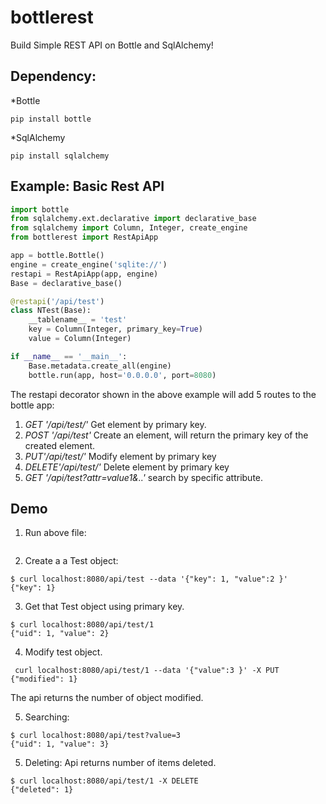 # bottlerest
Build Simple REST API on Bottle and SqlAlchemy!

## Dependency:

*Bottle
```
pip install bottle
```

*SqlAlchemy
```
pip install sqlalchemy
```


## Example: Basic Rest API



```python
import bottle
from sqlalchemy.ext.declarative import declarative_base
from sqlalchemy import Column, Integer, create_engine
from bottlerest import RestApiApp

app = bottle.Bottle()
engine = create_engine('sqlite://')
restapi = RestApiApp(app, engine)
Base = declarative_base()

@restapi('/api/test')
class NTest(Base):
    __tablename__ = 'test'
    key = Column(Integer, primary_key=True)
    value = Column(Integer)

if __name__ == '__main__':
    Base.metadata.create_all(engine)
    bottle.run(app, host='0.0.0.0', port=8080)
```

The restapi decorator shown in the above example will add 5 routes to the 
bottle app:
1. *GET '/api/test/<pkey>'* Get element by primary key.
2. *POST '/api/test'* Create an element, will return the primary key of
   the created element.
3. *PUT'/api/test/<pkey>'* Modify element by primary key
4. *DELETE'/api/test/<pkey>'* Delete element by primary key
5. *GET '/api/test?attr=value1&..'* search by specific attribute.

## Demo
1. Run above file:
``` python rest_main.py 
```

2. Create a a Test object:
```
$ curl localhost:8080/api/test --data '{"key": 1, "value":2 }'
{"key": 1}
```

3. Get that Test object using primary key.
```
$ curl localhost:8080/api/test/1
{"uid": 1, "value": 2}
```

4. Modify test object.
```
 curl localhost:8080/api/test/1 --data '{"value":3 }' -X PUT
{"modified": 1}
```
The api returns the number of object modified.

5. Searching:
```
$ curl localhost:8080/api/test?value=3
{"uid": 1, "value": 3}
```
5. Deleting: Api returns number of items deleted.
```
$ curl localhost:8080/api/test/1 -X DELETE
{"deleted": 1}
```

